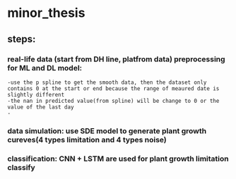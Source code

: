 # minor_thesis

## steps:

### real-life data (start from DH line, platfrom data) preprocessing for ML and DL model:
	-use the p spline to get the smooth data, then the dataset only contains 0 at the start or end because the range of meaured date is slightly different
	-the nan in predicted value(from spline) will be change to 0 or the value of the last day
	-
### data simulation: use SDE model to generate plant growth cureves(4 types limitation and 4 types noise)
### classification: CNN + LSTM are used for plant growth limitation classify
